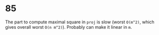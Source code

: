 # 85

The part to compute maximal square in `proj` is slow (worst `O(m^2)`, which gives overall worst `O(n m^2)`). Probably can make it linear in `m`.

